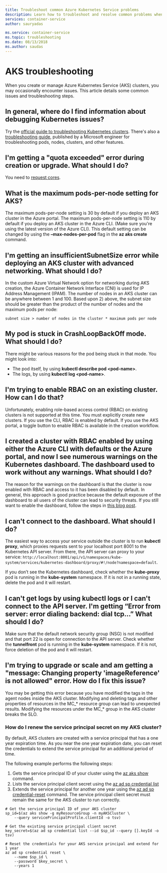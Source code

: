 ```yaml
---
title: Troubleshoot common Azure Kubernetes Service problems
description: Learn how to troubleshoot and resolve common problems when using Azure Kubernetes Service (AKS)
services: container-service
author: sauryadas

ms.service: container-service
ms.topic: troubleshooting
ms.date: 08/13/2018
ms.author: saudas
---
```


# AKS troubleshooting

When you create or manage Azure Kubernetes Service (AKS) clusters, you may occasionally encounter issues. This article details some common issues and troubleshooting steps.

## In general, where do I find information about debugging Kubernetes issues?

Try the [official guide to troubleshooting Kubernetes clusters](https://kubernetes.io/docs/tasks/debug-application-cluster/troubleshooting/).
There's also a [troubleshooting guide](https://github.com/feiskyer/kubernetes-handbook/blob/master/en/troubleshooting/index.md), published by a Microsoft engineer for troubleshooting pods, nodes, clusters, and other features.

## I'm getting a "quota exceeded" error during creation or upgrade. What should I do? 

You need to [request cores](https://docs.microsoft.com/azure/azure-supportability/resource-manager-core-quotas-request).

## What is the maximum pods-per-node setting for AKS?

The maximum pods-per-node setting is 30 by default if you deploy an AKS cluster in the Azure portal.
The maximum pods-per-node setting is 110 by default if you deploy an AKS cluster in the Azure CLI. (Make sure you're using the latest version of the Azure CLI). This default setting can be changed by using the **–max-nodes-per-pod** flag in the **az aks create** command.

## I'm getting an insufficientSubnetSize error while deploying an AKS cluster with advanced networking. What should I do?

In the custom Azure Virtual Network option for networking during AKS creation, the Azure Container Network Interface (CNI) is used for IP Address Management (IPAM). The number of nodes in an AKS cluster can be anywhere between 1 and 100. Based upon 2) above, the subnet size should be greater than the product of the number of nodes and the maximum pods per node: 

    subnet size > number of nodes in the cluster * maximum pods per node

## My pod is stuck in CrashLoopBackOff mode. What should I do?

There might be various reasons for the pod being stuck in that mode. You might look into:

* The pod itself, by using **kubectl describe pod &lt;pod-name&gt;**.
* The logs, by using **kubectl log &lt;pod-name&gt;**.

## I'm trying to enable RBAC on an existing cluster. How can I do that?

Unfortunately, enabling role-based access control (RBAC) on existing clusters is not supported at this time. You must explicitly create new clusters. If you use the CLI, RBAC is enabled by default. If you use the AKS portal, a toggle button to enable RBAC is available in the creation workflow.

## I created a cluster with RBAC enabled by using either the Azure CLI with defaults or the Azure portal, and now I see numerous warnings on the Kubernetes dashboard. The dashboard used to work without any warnings. What should I do?

The reason for the warnings on the dashboard is that the cluster is now enabled with RBAC and access to it has been disabled by default. In general, this approach is good practice because the default exposure of the dashboard to all users of the cluster can lead to security threats. If you still want to enable the dashboard, follow the steps in [this blog post](https://pascalnaber.wordpress.com/2018/06/17/access-dashboard-on-aks-with-rbac-enabled/).

## I can't connect to the dashboard. What should I do?

The easiest way to access your service outside the cluster is to run **kubectl proxy**, which proxies requests sent to your localhost port 8001 to the Kubernetes API server. From there, the API server can proxy to your service: `http://localhost:8001/api/v1/namespaces/kube-system/services/kubernetes-dashboard/proxy/#!/node?namespace=default`.

If you don’t see the Kubernetes dashboard, check whether the **kube-proxy** pod is running in the **kube-system** namespace. If it is not in a running state, delete the pod and it will restart.

## I can't get logs by using kubectl logs or I can't connect to the API server. I'm getting “Error from server: error dialing backend: dial tcp…” What should I do?

Make sure that the default network security group (NSG) is not modified and that port 22 is open for connection to the API server. Check whether the **tunnelfront** pod is running in the **kube-system** namespace. If it is not, force deletion of the pod and it will restart.

## I'm trying to upgrade or scale and am getting a "message: Changing property 'imageReference' is not allowed" error.  How do I fix this issue?

You may be getting this error because you have modified the tags in the agent nodes inside the AKS cluster. Modifying and deleting tags and other properties of resources in the MC_* resource group can lead to unexpected results. Modifying the resources under the MC_* group in the AKS cluster breaks the SLO.

### How do I renew the service principal secret on my AKS cluster?

By default, AKS clusters are created with a service principal that has a one year expiration time. As you near the one year expiration date, you can reset the credentials to extend the service principal for an additional period of time.

The following example performs the following steps:

1. Gets the service principal ID of your cluster using the [az aks show](/cli/azure/aks#az-aks-show) command.
1. Lists the service principal client secret using the [az ad sp credential list](/cli/azure/ad/sp/credential#az-ad-sp-credential-list)
1. Extends the service principal for another one year using the [az ad sp credential-reset](/cli/azure/ad/sp/credential#az-ad-sp-credential-reset) command. The service principal client secret must remain the same for the AKS cluster to run correctly.

```azurecli
# Get the service principal ID of your AKS cluster
sp_id=$(az aks show -g myResourceGroup -n myAKSCluster \
    --query servicePrincipalProfile.clientId -o tsv)

# Get the existing service principal client secret
key_secret=$(az ad sp credential list --id $sp_id --query [].keyId -o tsv)

# Reset the credentials for your AKS service principal and extend for 1 year
az ad sp credential reset \
    --name $sp_id \
    --password $key_secret \
    --years 1
```
